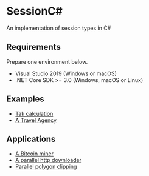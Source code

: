 # SessionC#

An implementation of session types in C#

## Requirements

Prepare one environment below.

- Visual Studio 2019 (Windows or macOS)
- .NET Core SDK >= 3.0 (Windows, macOS or Linux)

## Examples

- [Tak calculation](./SessionCSharpExamples/TaraiProtocol/Program.cs)
- [A Travel Agency](./SessionCSharpExamples/TravelAgency/Program.cs)

## Applications

- [A Bitcoin miner](./SessionCSharpApplications/BitcoinNonceCalculator/Program.cs)
- [A parallel http downloader](./SessionCSharpApplications/ParallelHttpDownloader/Program.cs)
- [Parallel polygon clipping](./SessionCSharpApplications/PolygonClippingPipeline/Program.cs)
